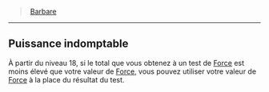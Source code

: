 ﻿---
!ClassFeatureItem
Id: barbarian_hd.md#puissance-indomptable
ParentLink: barbarian_hd.md#barbare
Name: Puissance indomptable
ParentName: Barbare
NameLevel: 2
Attributes: {}
AttributesDictionary: >+
  {}

---
> [Barbare](hd_barbarian.md)

---

## Puissance indomptable

À partir du niveau 18, si le total que vous obtenez à un test de [Force](hd_abilities_strength.md) est moins élevé que votre valeur de [Force](hd_abilities_strength.md), vous pouvez utiliser votre valeur de [Force](hd_abilities_strength.md) à la place du résultat du test.

